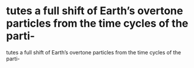 # tutes a full shift of Earth’s overtone particles from the time cycles of the parti-

tutes a full shift of Earth’s overtone particles from the time cycles of the parti-